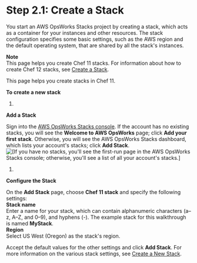 # Step 2\.1: Create a Stack<a name="gettingstarted-simple-stack"></a>

You start an AWS OpsWorks Stacks project by creating a stack, which acts as a container for your instances and other resources\. The stack configuration specifies some basic settings, such as the AWS region and the default operating system, that are shared by all the stack's instances\.

**Note**  
This page helps you create Chef 11 stacks\. For information about how to create Chef 12 stacks, see [Create a Stack](https://docs.aws.amazon.com/opsworks/latest/userguide/gettingstarted-intro-create-stack.html)\.

This page helps you create stacks in Chef 11\. 

**To create a new stack**

1. 

**Add a Stack**

   Sign into the [AWS OpsWorks Stacks console](https://console.aws.amazon.com/opsworks/)\. If the account has no existing stacks, you will see the **Welcome to AWS OpsWorks** page; click **Add your first stack**\. Otherwise, you will see the AWS OpsWorks Stacks dashboard, which lists your account's stacks; click **Add Stack**\.  
![\[If you have no stacks, you'll see the first-run page in the AWS OpsWorks Stacks console; otherwise, you'll see a list of all your account's stacks.\]](http://docs.aws.amazon.com/opsworks/latest/userguide/images/firstrun.png)

1. 

**Configure the Stack**

   On the **Add Stack** page, choose **Chef 11 stack** and specify the following settings:  
**Stack name**  
Enter a name for your stack, which can contain alphanumeric characters \(a–z, A–Z, and 0–9\), and hyphens \(\-\)\. The example stack for this walkthrough is named **MyStack**\.  
**Region**  
Select US West \(Oregon\) as the stack's region\.

   Accept the default values for the other settings and click **Add Stack**\. For more information on the various stack settings, see [Create a New Stack](workingstacks-creating.md)\.